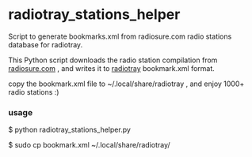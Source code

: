 # radiotray_stations_helper
Script to generate bookmarks.xml from radiosure.com radio stations database for radiotray.

This Python script downloads the radio station compilation from [radiosure.com](http://www.radiosure.com/stations/) , and writes it to [radiotray](http://radiotray.sourceforge.net/) bookmark.xml format. 


copy the bookmark.xml file to ~/.local/share/radiotray , and enjoy 1000+ radio stations :)


### usage
$ python radiotray_stations_helper.py

$ sudo cp bookmark.xml ~/.local/share/radiotray/
